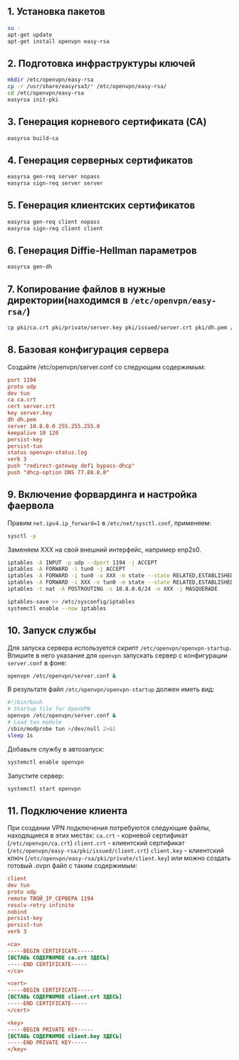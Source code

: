 ## 1. Установка пакетов
```bash
su -
apt-get update
apt-get install openvpn easy-rsa
```
## 2. Подготовка инфраструктуры ключей
```bash
mkdir /etc/openvpn/easy-rsa
cp -r /usr/share/easyrsa3/* /etc/openvpn/easy-rsa/
cd /etc/openvpn/easy-rsa
easyrsa init-pki
```
## 3. Генерация корневого сертификата (CA)
```bash
easyrsa build-ca
```
## 4. Генерация серверных сертификатов
```bash
easyrsa gen-req server nopass
easyrsa sign-req server server
```
## 5. Генерация клиентских сертификатов
```bash
easyrsa gen-req client nopass
easyrsa sign-req client client
```
## 6. Генерация Diffie-Hellman параметров
```bash
easyrsa gen-dh
```
## 7. Копирование файлов в нужные директории(находимся в `/etc/openvpn/easy-rsa/`)
```bash
cp pki/ca.crt pki/private/server.key pki/issued/server.crt pki/dh.pem /etc/openvpn/
```
## 8. Базовая конфигурация сервера
Создайте /etc/openvpn/server.conf со следующим содержимым:
```ini
port 1194
proto udp
dev tun
ca ca.crt
cert server.crt
key server.key
dh dh.pem
server 10.8.0.0 255.255.255.0
keepalive 10 120
persist-key
persist-tun
status openvpn-status.log
verb 3
push "redirect-gateway def1 bypass-dhcp"
push "dhcp-option DNS 77.88.8.8"
```
## 9. Включение форвардинга и настройка фаервола
Правим `net.ipv4.ip_forward=1` в `/etc/net/sysctl.conf`, применяем:
```bash
sysctl -p
```
Заменяем XXX на свой внешний интерфейс, например enp2s0.
```bash
iptables -A INPUT -p udp --dport 1194 -j ACCEPT
iptables -A FORWARD -i tun0 -j ACCEPT
iptables -A FORWARD -i tun0 -o XXX -m state --state RELATED,ESTABLISHED -j ACCEPT
iptables -A FORWARD -i XXX -o tun0 -m state --state RELATED,ESTABLISHED -j ACCEPT
iptables -t nat -A POSTROUTING -s 10.8.0.0/24 -o XXX -j MASQUERADE

iptables-save >> /etc/sysconfig/iptables
systemctl enable --now iptables
```
## 10. Запуск службы
Для запуска сервера используется скрипт `/etc/openvpn/openvpn-startup`. Впишите в него указание для `openvpn` запускать сервер с конфигурации `server.conf` в фоне:
```bash
openvpn /etc/openvpn/server.conf &
```
В результате файл `/etc/openvpn/openvpn-startup` должен иметь вид:
```bash
#!/bin/bash
# Startup file for OpenVPN
openvpn /etc/openvpn/server.conf &
# Load tun module
/sbin/modprobe tun >/dev/null 2>&1
sleep 1s
```
Добавьте службу в автозапуск:
```bash
systemctl enable openvpn
```
Запустите сервер:
```bash
systemctl start openvpn
```
## 11. Подключение клиента
При создании VPN подключения потребуются следующие файлы, находящиеся в этих местах:
`ca.crt` - корневой сертификат (`/etc/openvpn/ca.crt`)
`client.crt` - клиентский сертификат (`/etc/openvpn/easy-rsa/pki/issued/client.crt`)
`client.key` - клиентский ключ (`/etc/openvpn/easy-rsa/pki/private/client.key`)
или можно создать готовый .ovpn файл с таким содержимым:
```ini
client
dev tun
proto udp
remote ТВОЙ_IP_СЕРВЕРА 1194
resolv-retry infinite
nobind
persist-key
persist-tun
verb 3

<ca>
-----BEGIN CERTIFICATE-----
[ВСТАВЬ СОДЕРЖИМОЕ ca.crt ЗДЕСЬ]
-----END CERTIFICATE-----
</ca>

<cert>
-----BEGIN CERTIFICATE-----
[ВСТАВЬ СОДЕРЖИМОЕ client.crt ЗДЕСЬ]
-----END CERTIFICATE-----
</cert>

<key>
-----BEGIN PRIVATE KEY-----
[ВСТАВЬ СОДЕРЖИМОЕ client.key ЗДЕСЬ]
-----END PRIVATE KEY-----
</key>
```
